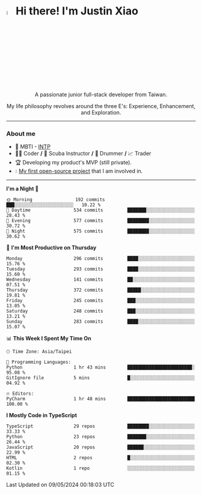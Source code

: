 # <img src="https://media.giphy.com/media/hvRJCLFzcasrR4ia7z/giphy.gif" width="5%">Hi there! I'm Justin Xiao
<p align="center">A passionate junior full-stack developer from Taiwan.  </p>
<p align="center">My life philosophy revolves around the three E's: Experience, Enhancement, and Exploration.</p>

---
### About me
- 👀 MBTI - [INTP](https://www.16personalities.com/intp-personality)
- 👨‍💻 Coder **/** 🤿 Scuba Instructor **/** 🥁 Drummer **/** 📈 Trader
- 🏆 Developing my product's MVP (still private).
- 💧 [My first open-source project](https://github.com/Game-as-a-Service/Game-Lobby-Web) that I am involved in.

---
<!--START_SECTION:waka-->
**I'm a Night 🦉** 

```text
🌞 Morning                192 commits         ███░░░░░░░░░░░░░░░░░░░░░░   10.22 % 
🌆 Daytime                534 commits         ███████░░░░░░░░░░░░░░░░░░   28.43 % 
🌃 Evening                577 commits         ████████░░░░░░░░░░░░░░░░░   30.72 % 
🌙 Night                  575 commits         ████████░░░░░░░░░░░░░░░░░   30.62 % 
```
📅 **I'm Most Productive on Thursday** 

```text
Monday                   296 commits         ████░░░░░░░░░░░░░░░░░░░░░   15.76 % 
Tuesday                  293 commits         ████░░░░░░░░░░░░░░░░░░░░░   15.60 % 
Wednesday                141 commits         ██░░░░░░░░░░░░░░░░░░░░░░░   07.51 % 
Thursday                 372 commits         █████░░░░░░░░░░░░░░░░░░░░   19.81 % 
Friday                   245 commits         ███░░░░░░░░░░░░░░░░░░░░░░   13.05 % 
Saturday                 248 commits         ███░░░░░░░░░░░░░░░░░░░░░░   13.21 % 
Sunday                   283 commits         ████░░░░░░░░░░░░░░░░░░░░░   15.07 % 
```


📊 **This Week I Spent My Time On** 

```text
🕑︎ Time Zone: Asia/Taipei

💬 Programming Languages: 
Python                   1 hr 43 mins        ████████████████████████░   95.08 % 
GitIgnore file           5 mins              █░░░░░░░░░░░░░░░░░░░░░░░░   04.92 % 

🔥 Editors: 
PyCharm                  1 hr 48 mins        █████████████████████████   100.00 % 
```

**I Mostly Code in TypeScript** 

```text
TypeScript               29 repos            ████████░░░░░░░░░░░░░░░░░   33.33 % 
Python                   23 repos            ███████░░░░░░░░░░░░░░░░░░   26.44 % 
JavaScript               20 repos            ██████░░░░░░░░░░░░░░░░░░░   22.99 % 
HTML                     2 repos             █░░░░░░░░░░░░░░░░░░░░░░░░   02.30 % 
Kotlin                   1 repo              ░░░░░░░░░░░░░░░░░░░░░░░░░   01.15 % 
```




 Last Updated on 09/05/2024 00:18:03 UTC
<!--END_SECTION:waka-->
